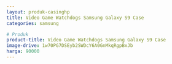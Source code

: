```yaml
---
layout: produk-casinghp
title: Video Game Watchdogs Samsung Galaxy S9 Case
categories: samsung

# Produk
product-title: Video Game Watchdogs Samsung Galaxy S9 Case
image-drive: 1w70PG7DSEyb2SWDcY6A0GnMkqRgpBxJb
harga: 90000
---
```


